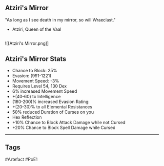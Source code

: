 ## Atziri's Mirror
"As long as I see death in my mirror, so will Wraeclast."
- Atziri, Queen of the Vaal
##
![[Atziri's Mirror.png]]
## Atziri's Mirror Stats
- Chance to Block: 25%
- Evasion: (991-1221)
- Movement Speed: -3%
- Requires Level 54, 130 Dex
- 6% increased Movement Speed
- +(40-60) to Intelligence
- (180-200)% increased Evasion Rating
- +(20-30)% to all Elemental Resistances
- 50% reduced Duration of Curses on you
- Hex Reflection
- +10% Chance to Block Attack Damage while not Cursed
- +20% Chance to Block Spell Damage while Cursed


---
## Tags
#Artefact
#PoE1